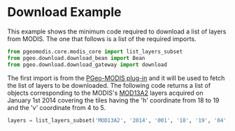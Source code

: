 Download Example
================

This example shows the minimum code required to download a list of layers from MODIS. The one that follows is a list of the required imports.

```python
from pgeomodis.core.modis_core import list_layers_subset
from pgeo.download.download_bean import Bean
from pgeo.download.download_gateway import download
```

The first import is from the [PGeo-MODIS plug-in](https://github.com/geobricks/pgeomodis) and it will be used to fetch the list of layers to be downloaded. The following code returns a list of objects corresponding to the MODIS's [MOD13A2](https://lpdaac.usgs.gov/products/modis_products_table/mod13a2) layers acquired on January 1st 2014 covering the tiles having the 'h' coordinate from 18 to 19 and the 'v' coordinate from 4 to 5.  

```python
layers = list_layers_subset('MOD13A2', '2014', '001', '18', '19', '04', '05')
```
